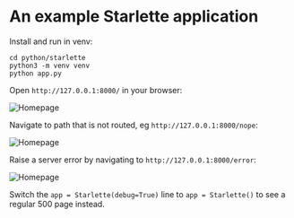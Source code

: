 # An example Starlette application

Install and run in venv:

```shell
cd python/starlette
python3 -m venv venv
python app.py
```

Open `http://127.0.0.1:8000/` in your browser:

![Homepage](https://raw.githubusercontent.com/encode/starlette-example/master/docs/index.png)

Navigate to path that is not routed, eg `http://127.0.0.1:8000/nope`:

![Homepage](https://raw.githubusercontent.com/encode/starlette-example/master/docs/404.png)

Raise a server error by navigating to `http://127.0.0.1:8000/error`:

![Homepage](https://raw.githubusercontent.com/encode/starlette-example/master/docs/500.png)

Switch the `app = Starlette(debug=True)` line to `app = Starlette()` to see a regular 500 page instead.

